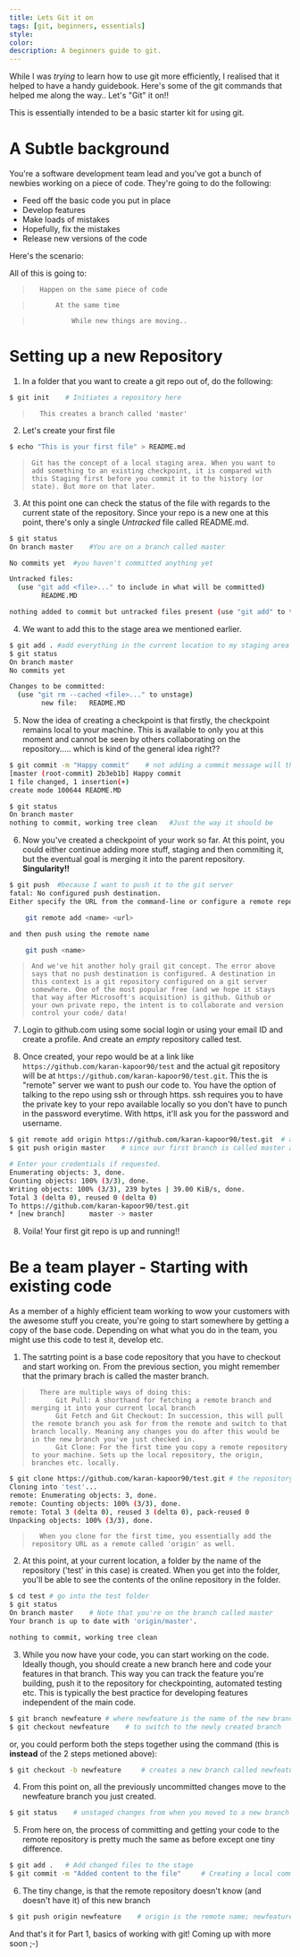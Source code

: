 ```yaml
---
title: Lets Git it on
tags: [git, beginners, essentials]
style: 
color: 
description: A beginners guide to git.
---
```


While I was *trying* to learn how to use git more efficiently, I realised that it helped to have a handy guidebook. Here's some of the git commands that helped me along the way.. Let's "Git" it on!! 

This is essentially intended to be a basic starter kit for using git.


# A Subtle background

You're a software development team lead and you've got a bunch of newbies working on a piece of code. They're going to do the following:

* Feed off the basic code you put in place
* Develop features
* Make loads of mistakes
* Hopefully, fix the mistakes
* Release new versions of the code

Here's the scenario:

All of this is going to:


>       Happen on the same piece of code

>           At the same time

>               While new things are moving..    


# Setting up a new Repository


1. In a folder that you want to create a git repo out of, do the following:


  ``` bash
  $ git init    # Initiates a repository here
  ```


  >       This creates a branch called 'master'


2. Let's create your first file


  ``` bash
  $ echo "This is your first file" > README.md
  ```


  >     Git has the concept of a local staging area. When you want to add something to an existing checkpoint, it is compared with this Staging first before you commit it to the history (or state). But more on that later.


3. At this point one can check the status of the file with regards to the current state of the repository. Since your repo is a new one at this point, there's only a single *Untracked* file called README.md. 


  ``` bash
  $ git status
  On branch master    #You are on a branch called master

  No commits yet  #you haven't committed anything yet

  Untracked files:
    (use "git add <file>..." to include in what will be committed)
          README.MD

  nothing added to commit but untracked files present (use "git add" to track)    #self explainatory much?
  ```


4. We want to add this to the stage area we mentioned earlier.


  ``` bash
  $ git add . #add everything in the current location to my staging area
  $ git status
  On branch master
  No commits yet

  Changes to be committed:
    (use "git rm --cached <file>..." to unstage)
          new file:   README.MD
  ```


5. Now the idea of creating a checkpoint is that firstly, the checkpoint remains local to your machine. This is available to only you at this moment and cannot be seen by others collaborating on the repository..... which is kind of the general idea right??


  ``` bash
  $ git commit -m "Happy commit"    # not adding a commit message will throw an error. It's good manners really :)
  [master (root-commit) 2b3eb1b] Happy commit
  1 file changed, 1 insertion(+)
  create mode 100644 README.MD

  $ git status
  On branch master
  nothing to commit, working tree clean   #Just the way it should be
  ```


6. Now you've created a checkpoint of your work so far. At this point, you could either continue adding more stuff, staging and then commiting it, but the eventual goal is merging it into the parent repository. **Singularity!!**


  ``` bash
  $ git push  #because I want to push it to the git server
  fatal: No configured push destination.
  Either specify the URL from the command-line or configure a remote repository using

      git remote add <name> <url>

  and then push using the remote name

      git push <name>
  ```


  >     And we've hit another holy grail git concept. The error above says that no push destination is configured. A destination in this context is a git repository configured on a git server somewhere. One of the most popular free (and we hope it stays that way after Microsoft's acquisition) is github. Github or your own private repo, the intent is to collaborate and version control your code/ data!


7. Login to github.com using some social login or using your email ID and create a profile. And create an _empty_ repository called test. 


8. Once created, your repo would be at a link like `https://github.com/karan-kapoor90/test` and the actual git repository will be at `https://github.com/karan-kapoor90/test.git`. This the is "remote" server we want to push our code to. 
You have the option of talking to the repo using ssh or through https. ssh requires you to have the private key to your repo available locally so you don't have to punch in the password everytime. With https, it'll ask you for the password and username.


  ``` bash 
  $ git remote add origin https://github.com/karan-kapoor90/test.git  # adding a remote called origin to our github repo
  $ git push origin master    # since our first branch is called master and the remote name is origin

  # Enter your credentials if requested.
  Enumerating objects: 3, done.
  Counting objects: 100% (3/3), done.
  Writing objects: 100% (3/3), 239 bytes | 39.00 KiB/s, done.
  Total 3 (delta 0), reused 0 (delta 0)
  To https://github.com/karan-kapoor90/test.git
  * [new branch]      master -> master
  ```


8. Voila! Your first git repo is up and running!!


# Be a team player - Starting with existing code

As a member of a highly efficient team working to wow your customers with the awesome stuff you create, you're going to start somewhere by getting a copy of the base code. Depending on what what you do in the team, you might use this code to test it, develop etc. 


1. The satrting point is a base code repository that you have to checkout and start working on. From the previous section, you might remember that the primary brach is called the master branch. 
  >       There are multiple ways of doing this:
  >           Git Pull: A shorthand for fetching a remote branch and merging it into your current local branch
  >           Git Fetch and Git Checkout: In succession, this will pull the remote branch you ask for from the remote and switch to that branch locally. Meaning any changes you do after this would be in the new branch you've just checked in.
  >           Git Clone: For the first time you copy a remote repository to your machine. Sets up the local repository, the origin, branches etc. locally.

  
  ``` bash 
  $ git clone https://github.com/karan-kapoor90/test.git # the repository 
  Cloning into 'test'...
  remote: Enumerating objects: 3, done.
  remote: Counting objects: 100% (3/3), done.
  remote: Total 3 (delta 0), reused 3 (delta 0), pack-reused 0
  Unpacking objects: 100% (3/3), done.
  ```


  >       When you clone for the first time, you essentially add the repository URL as a remote called 'origin' as well.


2. At this point, at your current location, a folder by the name of the repository ('test' in this case) is created. When you get into the folder, you'll be able to see the contents of the online repository in the folder. 


``` bash
$ cd test # go into the test folder
$ git status
On branch master    # Note that you're on the branch called master
Your branch is up to date with 'origin/master'.

nothing to commit, working tree clean
```


3. While you now have your code, you can start working on the code. Ideally though, you should create a new branch here and code your features in that branch. This way you can track the feature you're building, push it to the repository for checkpointing, automated testing etc. This is typically the best practice for developing features independent of the main code. 


``` bash
$ git branch newfeature # where newfeature is the name of the new branch
$ git checkout newfeature    # to switch to the newly created branch
```

or, you could perform both the steps together using the command (this is **instead** of the 2 steps metioned above):


``` bash
$ git checkout -b newfeature     # creates a new branch called newfeature and switches to this branch
```

4. From this point on, all the previously uncommitted changes move to the newfeature branch you just created. 


``` bash
$ git status    # unstaged changes from when you moved to a new branch
```


5. From here on, the process of committing and getting your code to the remote repository is pretty much the same as before except one tiny difference.


``` bash
$ git add .   # Add changed files to the stage
$ git commit -m "Added content to the file"     # Creating a local commit
```


6. The tiny change, is that the remote repository doesn't know (and doesn't have it) of this new branch


``` bash
$ git push origin newfeature    # origin is the remote name; newfeature is the branch
```


And that's it for Part 1, basics of working with git! Coming up with more soon ;-)
